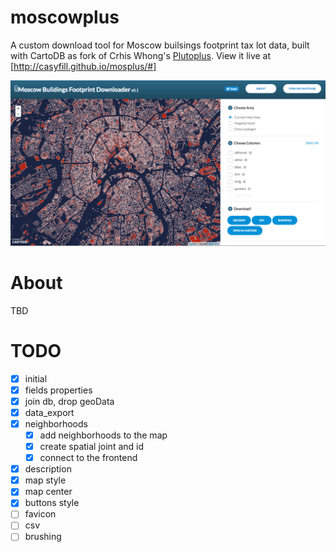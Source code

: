 # moscowplus

A custom download tool for Moscow builsings footprint tax lot data, built with CartoDB as fork of Crhis Whong's [Plutoplus]((http://chriswhong.github.io/plutoplus)).  View it live at [http://casyfill.github.io/mosplus/#]

![alpha_version_screenshot](img/screenshot.png)

About
=====

TBD

TODO
====

- [x] initial
- [x] fields properties
- [x] join db, drop geoData 
- [x] data_export 
- [x] neighborhoods
	- [x] add neighborhoods to the map
	- [x] create spatial joint and id
	- [x] connect to the frontend
- [x] description
- [x] map style
- [x] map center
- [x] buttons style
- [ ] favicon
- [ ] csv
- [ ] brushing